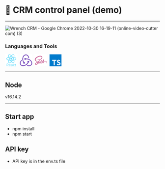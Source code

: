 # 🔧 CRM control panel (demo)

---

![Wrench CRM - Google Chrome 2022-10-30 16-19-11 (online-video-cutter com) (3)](https://user-images.githubusercontent.com/73027259/198880964-ceafa2c9-1c2b-4886-94a9-5e88570729d1.gif)



### Languages and Tools

<div>
  <img src="https://github.com/devicons/devicon/blob/master/icons/react/react-original-wordmark.svg" title="React" alt="React" width="40" height="40"/>&nbsp;
  <img src="https://github.com/devicons/devicon/blob/master/icons/redux/redux-original.svg" title="Redux" alt="Redux " width="40" height="40"/>&nbsp;
  <img src="https://github.com/devicons/devicon/blob/master/icons/sass/sass-original.svg" title="scss" alt="scss" width="40" height="40"/>&nbsp;
  <img src="https://github.com/devicons/devicon/blob/master/icons/typescript/typescript-original.svg" title="Typescript" **alt="Typescript" width="40" height="40"/>
</div>

---

## Node

v16.14.2

---

## Start app

- npm install
- npm start

## API key

- API key is in the env.ts file
